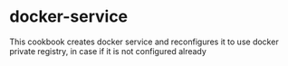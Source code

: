 # docker-service

This cookbook creates docker service and reconfigures it to use docker private registry, in case if it is not configured already
